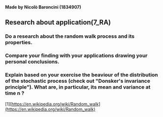 **Made by Nicolò Baroncini (1834907)**

## Research about application(7_RA)
### Do a research about the random walk process and its properties.


### Compare your finding with your applications drawing your personal conclusions.

### Explain based on your exercise the beaviour of the distribution of the stochastic process (check out "Donsker's invariance principle"). What are, in particular, its mean and variance at time n ?

[1][https://en.wikipedia.org/wiki/Random_walk](https://en.wikipedia.org/wiki/Random_walk)
